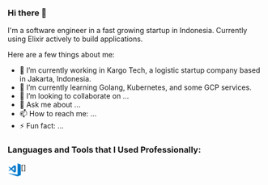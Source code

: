 ### Hi there 👋

I'm a software engineer in a fast growing startup in Indonesia. Currently using Elixir actively to build applications.

Here are a few things about me:

- 🔭 I’m currently working in Kargo Tech, a logistic startup company based in Jakarta, Indonesia.
- 🌱 I’m currently learning Golang, Kubernetes, and some GCP services.
- 👯 I’m looking to collaborate on ...
- 💬 Ask me about ...
- 📫 How to reach me: ...
- ⚡ Fun fact: ...

### Languages and Tools that I Used Professionally:

[<img align="left" alt="Visual Studio Code" width="26px" src="https://raw.githubusercontent.com/github/explore/80688e429a7d4ef2fca1e82350fe8e3517d3494d/topics/visual-studio-code/visual-studio-code.png" />]

